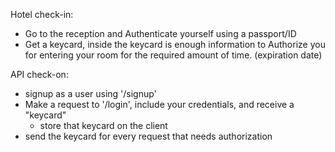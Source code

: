Hotel check-in:
- Go to the reception and Authenticate yourself using a passport/ID
- Get a keycard, inside the keycard is enough information to Authorize you for entering your room for the required amount of time. (expiration date)

API check-on:
- signup as a user using '/signup'
- Make a request to '/login', include your credentials, and receive a "keycard"
    - store that keycard on the client
- send the keycard for every request that needs authorization